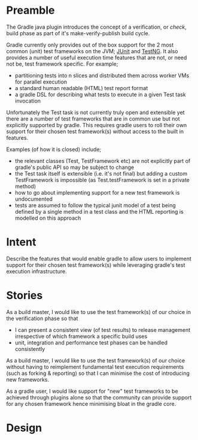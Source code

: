 Preamble
========

The Gradle java plugin introduces the concept of a verification, or *check*, build phase
as part of it's make-verify-publish build cycle.

Gradle currently only provides out of the box support for the 2 most common (unit) test
frameworks on the JVM; [JUnit][] and [TestNG][]. It also provides a number of useful
execution time features that are not, or need not be, test framework specific. For example;

+ partitioning tests into n slices and distributed them across worker VMs for parallel execution
+ a standard human readable (HTML) test report format
+ a gradle DSL for describing what tests to execute in a given Test task invocation

Unfortunately the Test task is not currently truly open and extensible yet there are a number of
test frameworks that are in common use but not explicitly supported by gradle. This requires gradle users
to roll their own support for their chosen test framework(s) without access to the built in features.

Examples (of how it is closed) include;

+ the relevant classes (Test, TestFramework etc) are not explicitly part of gradle's
public API so may be subject to change
+ the Test task itself is extensible (i.e. it's not final) but adding a custom
TestFramework is impossible (as Test.testFramework is set in a private method)
+ how to go about implementing support for a new test framework is undocumented
+ tests are assumed to follow the typical junit model of a test being defined by a
single method in a test class and the HTML reporting is modelled on this approach

Intent
======

Describe the features that would enable gradle to allow users to implement support for their
chosen test framework(s) while leveraging gradle's test execution infrastructure.

Stories
=======

As a build master, I would like to use the test framework(s) of our choice in the
verification phase so that

+ I can present a consistent view (of test results) to release management irrespective
of which framework a specific build uses
+ unit, integration and performance test phases can be handled consistently

As a build master, I would like to use the test framework(s) of our choice without
having to reimplement fundamental test execution requirements (such as forking & reporting)
so that I can minimise the cost of introducing new frameworks.

As a gradle user, I would like support for "new" test frameworks to be achieved through
plugins alone so that the community can provide support for any chosen framework hence
minimising bloat in the gradle core.

Design
======

[junit]:  https://github.com/KentBeck/junit   "JUnit"
[testng]: http://testng.org/doc/index.html    "TestNG"
